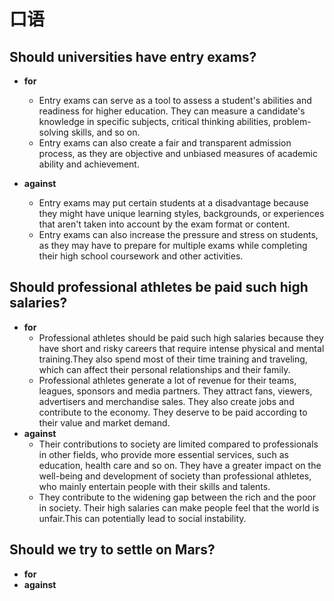 # 口语



## Should universities have entry exams?

- **for**
  - Entry exams can serve as a tool to assess a student's abilities and readiness for higher education. They can measure a candidate's knowledge in specific subjects, critical thinking abilities, problem-solving skills, and so on.
  - Entry exams can also create a fair and transparent admission process, as they are objective and unbiased measures of academic ability and achievement.

- **against**
  - Entry exams may put certain students at a disadvantage because they might have unique learning styles, backgrounds, or experiences that aren't taken into account by the exam format or content.
  - Entry exams can also increase the pressure and stress on students, as they may have to prepare for multiple exams while completing their high school coursework and other activities.

## Should professional athletes be paid such high salaries?

- **for**
  - Professional athletes should be paid such high salaries because they have short and risky careers that require intense physical and mental training.They also spend most of their time training and traveling, which can affect their personal relationships and their family.
  - Professional athletes generate a lot of revenue for their teams, leagues, sponsors and media partners. They attract fans, viewers, advertisers and merchandise sales. They also create jobs and contribute to the economy. They deserve to be paid according to their value and market demand.
- **against**
  -  Their contributions to society are limited compared to professionals in other fields, who provide more essential services, such as education, health care and so on. They have a greater impact on the well-being and development of society than professional athletes, who mainly entertain people with their skills and talents.
  - They contribute to the widening gap between the rich and the poor in society. Their high salaries can make people feel that the world is unfair.This can potentially lead to social instability.

## Should we try to settle on Mars?

- **for**
- **against**